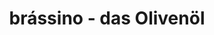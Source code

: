 ---
title: "brássino - das Olivenöl"
url: /st-margarethen-raab/brassino-das-olivenoel/
shop: Allgemein
---